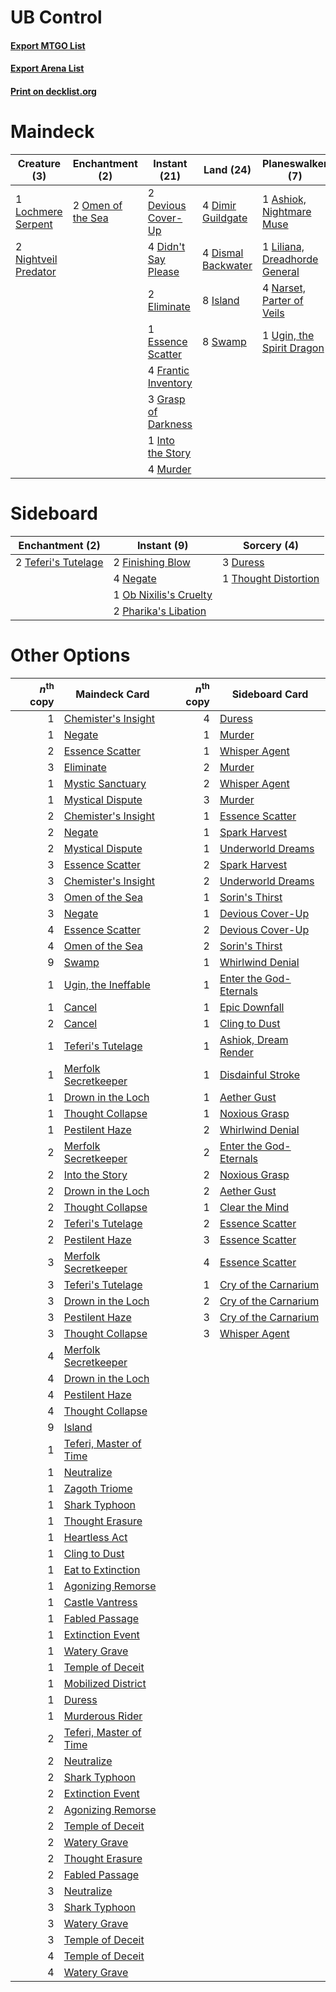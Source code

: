 # UB Control

#### [Export MTGO List](../collection/UB%20Control/UB%20Control.txt)
#### [Export Arena List](../collection/UB%20Control/UB%20Control_arena.txt)
#### [Print on decklist.org](http://decklist.org/?deckmain=1%09Ashiok,%20Nightmare%20Muse%0A3%09Cry%20of%20the%20Carnarium%0A2%09Devious%20Cover-Up%0A4%09Didn't%20Say%20Please%0A4%09Dimir%20Guildgate%0A4%09Dismal%20Backwater%0A2%09Eliminate%0A1%09Essence%20Scatter%0A4%09Frantic%20Inventory%0A3%09Grasp%20of%20Darkness%0A1%09Into%20the%20Story%0A8%09Island%0A1%09Liliana,%20Dreadhorde%20General%0A1%09Lochmere%20Serpent%0A4%09Murder%0A4%09Narset,%20Parter%20of%20Veils%0A2%09Nightveil%20Predator%0A2%09Omen%20of%20the%20Sea%0A8%09Swamp%0A1%09Ugin,%20the%20Spirit%20Dragon&deckside=3%09Duress%0A2%09Finishing%20Blow%0A4%09Negate%0A1%09Ob%20Nixilis's%20Cruelty%0A2%09Pharika's%20Libation%0A2%09Teferi's%20Tutelage%0A1%09Thought%20Distortion)
# Maindeck

|                                         Creature (3)                                          |                                      Enchantment (2)                                       |                                         Instant (21)                                         |                                          Land (24)                                          |                                            Planeswalker (7)                                            |                                           Sorcery (3)                                           |
|-----------------------------------------------------------------------------------------------|--------------------------------------------------------------------------------------------|----------------------------------------------------------------------------------------------|---------------------------------------------------------------------------------------------|--------------------------------------------------------------------------------------------------------|-------------------------------------------------------------------------------------------------|
|1 [Lochmere Serpent](http://gatherer.wizards.com/Pages/Card/Details.aspx?multiverseid=473157)  |2 [Omen of the Sea](http://gatherer.wizards.com/Pages/Card/Details.aspx?multiverseid=476309)|2 [Devious Cover-Up](http://gatherer.wizards.com/Pages/Card/Details.aspx?multiverseid=452785) |4 [Dimir Guildgate](http://gatherer.wizards.com/Pages/Card/Details.aspx?multiverseid=376306) |1 [Ashiok, Nightmare Muse](http://gatherer.wizards.com/Pages/Card/Details.aspx?multiverseid=476459)     |3 [Cry of the Carnarium](http://gatherer.wizards.com/Pages/Card/Details.aspx?multiverseid=457214)|
|2 [Nightveil Predator](http://gatherer.wizards.com/Pages/Card/Details.aspx?multiverseid=452941)|                                                                                            |4 [Didn't Say Please](http://gatherer.wizards.com/Pages/Card/Details.aspx?multiverseid=473004)|4 [Dismal Backwater](http://gatherer.wizards.com/Pages/Card/Details.aspx?multiverseid=420908)|1 [Liliana, Dreadhorde General](http://gatherer.wizards.com/Pages/Card/Details.aspx?multiverseid=461024)|                                                                                                 |
|                                                                                               |                                                                                            |2 [Eliminate](http://gatherer.wizards.com/Pages/Card/Details.aspx?multiverseid=485420)        |8 [Island](http://gatherer.wizards.com/Pages/Card/Details.aspx?multiverseid=439857)          |4 [Narset, Parter of Veils](http://gatherer.wizards.com/Pages/Card/Details.aspx?multiverseid=460988)    |                                                                                                 |
|                                                                                               |                                                                                            |1 [Essence Scatter](http://gatherer.wizards.com/Pages/Card/Details.aspx?multiverseid=426754)  |8 [Swamp](http://gatherer.wizards.com/Pages/Card/Details.aspx?multiverseid=439858)           |1 [Ugin, the Spirit Dragon](http://gatherer.wizards.com/Pages/Card/Details.aspx?multiverseid=391948)    |                                                                                                 |
|                                                                                               |                                                                                            |4 [Frantic Inventory](http://gatherer.wizards.com/Pages/Card/Details.aspx?multiverseid=485373)|                                                                                             |                                                                                                        |                                                                                                 |
|                                                                                               |                                                                                            |3 [Grasp of Darkness](http://gatherer.wizards.com/Pages/Card/Details.aspx?multiverseid=407595)|                                                                                             |                                                                                                        |                                                                                                 |
|                                                                                               |                                                                                            |1 [Into the Story](http://gatherer.wizards.com/Pages/Card/Details.aspx?multiverseid=473012)   |                                                                                             |                                                                                                        |                                                                                                 |
|                                                                                               |                                                                                            |4 [Murder](http://gatherer.wizards.com/Pages/Card/Details.aspx?multiverseid=442087)           |                                                                                             |                                                                                                        |                                                                                                 |


# Sideboard

|                                       Enchantment (2)                                        |                                           Instant (9)                                           |                                          Sorcery (4)                                          |
|----------------------------------------------------------------------------------------------|-------------------------------------------------------------------------------------------------|-----------------------------------------------------------------------------------------------|
|2 [Teferi's Tutelage](http://gatherer.wizards.com/Pages/Card/Details.aspx?multiverseid=488912)|2 [Finishing Blow](http://gatherer.wizards.com/Pages/Card/Details.aspx?multiverseid=485422)      |3 [Duress](http://gatherer.wizards.com/Pages/Card/Details.aspx?multiverseid=14557)             |
|                                                                                              |4 [Negate](http://gatherer.wizards.com/Pages/Card/Details.aspx?multiverseid=423707)              |1 [Thought Distortion](http://gatherer.wizards.com/Pages/Card/Details.aspx?multiverseid=466871)|
|                                                                                              |1 [Ob Nixilis's Cruelty](http://gatherer.wizards.com/Pages/Card/Details.aspx?multiverseid=461028)|                                                                                               |
|                                                                                              |2 [Pharika's Libation](http://gatherer.wizards.com/Pages/Card/Details.aspx?multiverseid=476362)  |                                                                                               |


# Other Options

|*n*<sup>th</sup> copy|                                          Maindeck Card                                          |*n*<sup>th</sup> copy|                                         Sideboard Card                                          |
|--------------------:|-------------------------------------------------------------------------------------------------|--------------------:|-------------------------------------------------------------------------------------------------|
|                    1|[Chemister's Insight](http://gatherer.wizards.com/Pages/Card/Details.aspx?multiverseid=452782)   |                    4|[Duress](http://gatherer.wizards.com/Pages/Card/Details.aspx?multiverseid=14557)                 |
|                    1|[Negate](http://gatherer.wizards.com/Pages/Card/Details.aspx?multiverseid=423707)                |                    1|[Murder](http://gatherer.wizards.com/Pages/Card/Details.aspx?multiverseid=442087)                |
|                    2|[Essence Scatter](http://gatherer.wizards.com/Pages/Card/Details.aspx?multiverseid=426754)       |                    1|[Whisper Agent](http://gatherer.wizards.com/Pages/Card/Details.aspx?multiverseid=452970)         |
|                    3|[Eliminate](http://gatherer.wizards.com/Pages/Card/Details.aspx?multiverseid=485420)             |                    2|[Murder](http://gatherer.wizards.com/Pages/Card/Details.aspx?multiverseid=442087)                |
|                    1|[Mystic Sanctuary](http://gatherer.wizards.com/Pages/Card/Details.aspx?multiverseid=473209)      |                    2|[Whisper Agent](http://gatherer.wizards.com/Pages/Card/Details.aspx?multiverseid=452970)         |
|                    1|[Mystical Dispute](http://gatherer.wizards.com/Pages/Card/Details.aspx?multiverseid=473020)      |                    3|[Murder](http://gatherer.wizards.com/Pages/Card/Details.aspx?multiverseid=442087)                |
|                    2|[Chemister's Insight](http://gatherer.wizards.com/Pages/Card/Details.aspx?multiverseid=452782)   |                    1|[Essence Scatter](http://gatherer.wizards.com/Pages/Card/Details.aspx?multiverseid=426754)       |
|                    2|[Negate](http://gatherer.wizards.com/Pages/Card/Details.aspx?multiverseid=423707)                |                    1|[Spark Harvest](http://gatherer.wizards.com/Pages/Card/Details.aspx?multiverseid=461032)         |
|                    2|[Mystical Dispute](http://gatherer.wizards.com/Pages/Card/Details.aspx?multiverseid=473020)      |                    1|[Underworld Dreams](http://gatherer.wizards.com/Pages/Card/Details.aspx?multiverseid=129779)     |
|                    3|[Essence Scatter](http://gatherer.wizards.com/Pages/Card/Details.aspx?multiverseid=426754)       |                    2|[Spark Harvest](http://gatherer.wizards.com/Pages/Card/Details.aspx?multiverseid=461032)         |
|                    3|[Chemister's Insight](http://gatherer.wizards.com/Pages/Card/Details.aspx?multiverseid=452782)   |                    2|[Underworld Dreams](http://gatherer.wizards.com/Pages/Card/Details.aspx?multiverseid=129779)     |
|                    3|[Omen of the Sea](http://gatherer.wizards.com/Pages/Card/Details.aspx?multiverseid=476309)       |                    1|[Sorin's Thirst](http://gatherer.wizards.com/Pages/Card/Details.aspx?multiverseid=368509)        |
|                    3|[Negate](http://gatherer.wizards.com/Pages/Card/Details.aspx?multiverseid=423707)                |                    1|[Devious Cover-Up](http://gatherer.wizards.com/Pages/Card/Details.aspx?multiverseid=452785)      |
|                    4|[Essence Scatter](http://gatherer.wizards.com/Pages/Card/Details.aspx?multiverseid=426754)       |                    2|[Devious Cover-Up](http://gatherer.wizards.com/Pages/Card/Details.aspx?multiverseid=452785)      |
|                    4|[Omen of the Sea](http://gatherer.wizards.com/Pages/Card/Details.aspx?multiverseid=476309)       |                    2|[Sorin's Thirst](http://gatherer.wizards.com/Pages/Card/Details.aspx?multiverseid=368509)        |
|                    9|[Swamp](http://gatherer.wizards.com/Pages/Card/Details.aspx?multiverseid=439858)                 |                    1|[Whirlwind Denial](http://gatherer.wizards.com/Pages/Card/Details.aspx?multiverseid=476332)      |
|                    1|[Ugin, the Ineffable](http://gatherer.wizards.com/Pages/Card/Details.aspx?multiverseid=460929)   |                    1|[Enter the God-Eternals](http://gatherer.wizards.com/Pages/Card/Details.aspx?multiverseid=461123)|
|                    1|[Cancel](http://gatherer.wizards.com/Pages/Card/Details.aspx?multiverseid=129882)                |                    1|[Epic Downfall](http://gatherer.wizards.com/Pages/Card/Details.aspx?multiverseid=473047)         |
|                    2|[Cancel](http://gatherer.wizards.com/Pages/Card/Details.aspx?multiverseid=129882)                |                    1|[Cling to Dust](http://gatherer.wizards.com/Pages/Card/Details.aspx?multiverseid=476338)         |
|                    1|[Teferi's Tutelage](http://gatherer.wizards.com/Pages/Card/Details.aspx?multiverseid=488912)     |                    1|[Ashiok, Dream Render](http://gatherer.wizards.com/Pages/Card/Details.aspx?multiverseid=461155)  |
|                    1|[Merfolk Secretkeeper](http://gatherer.wizards.com/Pages/Card/Details.aspx?multiverseid=473015)  |                    1|[Disdainful Stroke](http://gatherer.wizards.com/Pages/Card/Details.aspx?multiverseid=420705)     |
|                    1|[Drown in the Loch](http://gatherer.wizards.com/Pages/Card/Details.aspx?multiverseid=473150)     |                    1|[Aether Gust](http://gatherer.wizards.com/Pages/Card/Details.aspx?multiverseid=466796)           |
|                    1|[Thought Collapse](http://gatherer.wizards.com/Pages/Card/Details.aspx?multiverseid=457201)      |                    1|[Noxious Grasp](http://gatherer.wizards.com/Pages/Card/Details.aspx?multiverseid=466864)         |
|                    1|[Pestilent Haze](http://gatherer.wizards.com/Pages/Card/Details.aspx?multiverseid=485441)        |                    2|[Whirlwind Denial](http://gatherer.wizards.com/Pages/Card/Details.aspx?multiverseid=476332)      |
|                    2|[Merfolk Secretkeeper](http://gatherer.wizards.com/Pages/Card/Details.aspx?multiverseid=473015)  |                    2|[Enter the God-Eternals](http://gatherer.wizards.com/Pages/Card/Details.aspx?multiverseid=461123)|
|                    2|[Into the Story](http://gatherer.wizards.com/Pages/Card/Details.aspx?multiverseid=473012)        |                    2|[Noxious Grasp](http://gatherer.wizards.com/Pages/Card/Details.aspx?multiverseid=466864)         |
|                    2|[Drown in the Loch](http://gatherer.wizards.com/Pages/Card/Details.aspx?multiverseid=473150)     |                    2|[Aether Gust](http://gatherer.wizards.com/Pages/Card/Details.aspx?multiverseid=466796)           |
|                    2|[Thought Collapse](http://gatherer.wizards.com/Pages/Card/Details.aspx?multiverseid=457201)      |                    1|[Clear the Mind](http://gatherer.wizards.com/Pages/Card/Details.aspx?multiverseid=457178)        |
|                    2|[Teferi's Tutelage](http://gatherer.wizards.com/Pages/Card/Details.aspx?multiverseid=488912)     |                    2|[Essence Scatter](http://gatherer.wizards.com/Pages/Card/Details.aspx?multiverseid=426754)       |
|                    2|[Pestilent Haze](http://gatherer.wizards.com/Pages/Card/Details.aspx?multiverseid=485441)        |                    3|[Essence Scatter](http://gatherer.wizards.com/Pages/Card/Details.aspx?multiverseid=426754)       |
|                    3|[Merfolk Secretkeeper](http://gatherer.wizards.com/Pages/Card/Details.aspx?multiverseid=473015)  |                    4|[Essence Scatter](http://gatherer.wizards.com/Pages/Card/Details.aspx?multiverseid=426754)       |
|                    3|[Teferi's Tutelage](http://gatherer.wizards.com/Pages/Card/Details.aspx?multiverseid=488912)     |                    1|[Cry of the Carnarium](http://gatherer.wizards.com/Pages/Card/Details.aspx?multiverseid=457214)  |
|                    3|[Drown in the Loch](http://gatherer.wizards.com/Pages/Card/Details.aspx?multiverseid=473150)     |                    2|[Cry of the Carnarium](http://gatherer.wizards.com/Pages/Card/Details.aspx?multiverseid=457214)  |
|                    3|[Pestilent Haze](http://gatherer.wizards.com/Pages/Card/Details.aspx?multiverseid=485441)        |                    3|[Cry of the Carnarium](http://gatherer.wizards.com/Pages/Card/Details.aspx?multiverseid=457214)  |
|                    3|[Thought Collapse](http://gatherer.wizards.com/Pages/Card/Details.aspx?multiverseid=457201)      |                    3|[Whisper Agent](http://gatherer.wizards.com/Pages/Card/Details.aspx?multiverseid=452970)         |
|                    4|[Merfolk Secretkeeper](http://gatherer.wizards.com/Pages/Card/Details.aspx?multiverseid=473015)  |                     |                                                                                                 |
|                    4|[Drown in the Loch](http://gatherer.wizards.com/Pages/Card/Details.aspx?multiverseid=473150)     |                     |                                                                                                 |
|                    4|[Pestilent Haze](http://gatherer.wizards.com/Pages/Card/Details.aspx?multiverseid=485441)        |                     |                                                                                                 |
|                    4|[Thought Collapse](http://gatherer.wizards.com/Pages/Card/Details.aspx?multiverseid=457201)      |                     |                                                                                                 |
|                    9|[Island](http://gatherer.wizards.com/Pages/Card/Details.aspx?multiverseid=439857)                |                     |                                                                                                 |
|                    1|[Teferi, Master of Time](http://gatherer.wizards.com/Pages/Card/Details.aspx?multiverseid=489165)|                     |                                                                                                 |
|                    1|[Neutralize](http://gatherer.wizards.com/Pages/Card/Details.aspx?multiverseid=479579)            |                     |                                                                                                 |
|                    1|[Zagoth Triome](http://gatherer.wizards.com/Pages/Card/Details.aspx?multiverseid=479779)         |                     |                                                                                                 |
|                    1|[Shark Typhoon](http://gatherer.wizards.com/Pages/Card/Details.aspx?multiverseid=479587)         |                     |                                                                                                 |
|                    1|[Thought Erasure](http://gatherer.wizards.com/Pages/Card/Details.aspx?multiverseid=452956)       |                     |                                                                                                 |
|                    1|[Heartless Act](http://gatherer.wizards.com/Pages/Card/Details.aspx?multiverseid=479611)         |                     |                                                                                                 |
|                    1|[Cling to Dust](http://gatherer.wizards.com/Pages/Card/Details.aspx?multiverseid=476338)         |                     |                                                                                                 |
|                    1|[Eat to Extinction](http://gatherer.wizards.com/Pages/Card/Details.aspx?multiverseid=476341)     |                     |                                                                                                 |
|                    1|[Agonizing Remorse](http://gatherer.wizards.com/Pages/Card/Details.aspx?multiverseid=476334)     |                     |                                                                                                 |
|                    1|[Castle Vantress](http://gatherer.wizards.com/Pages/Card/Details.aspx?multiverseid=473204)       |                     |                                                                                                 |
|                    1|[Fabled Passage](http://gatherer.wizards.com/Pages/Card/Details.aspx?multiverseid=473206)        |                     |                                                                                                 |
|                    1|[Extinction Event](http://gatherer.wizards.com/Pages/Card/Details.aspx?multiverseid=479608)      |                     |                                                                                                 |
|                    1|[Watery Grave](http://gatherer.wizards.com/Pages/Card/Details.aspx?multiverseid=405114)          |                     |                                                                                                 |
|                    1|[Temple of Deceit](http://gatherer.wizards.com/Pages/Card/Details.aspx?multiverseid=373734)      |                     |                                                                                                 |
|                    1|[Mobilized District](http://gatherer.wizards.com/Pages/Card/Details.aspx?multiverseid=461176)    |                     |                                                                                                 |
|                    1|[Duress](http://gatherer.wizards.com/Pages/Card/Details.aspx?multiverseid=14557)                 |                     |                                                                                                 |
|                    1|[Murderous Rider](http://gatherer.wizards.com/Pages/Card/Details.aspx?multiverseid=473059)       |                     |                                                                                                 |
|                    2|[Teferi, Master of Time](http://gatherer.wizards.com/Pages/Card/Details.aspx?multiverseid=489165)|                     |                                                                                                 |
|                    2|[Neutralize](http://gatherer.wizards.com/Pages/Card/Details.aspx?multiverseid=479579)            |                     |                                                                                                 |
|                    2|[Shark Typhoon](http://gatherer.wizards.com/Pages/Card/Details.aspx?multiverseid=479587)         |                     |                                                                                                 |
|                    2|[Extinction Event](http://gatherer.wizards.com/Pages/Card/Details.aspx?multiverseid=479608)      |                     |                                                                                                 |
|                    2|[Agonizing Remorse](http://gatherer.wizards.com/Pages/Card/Details.aspx?multiverseid=476334)     |                     |                                                                                                 |
|                    2|[Temple of Deceit](http://gatherer.wizards.com/Pages/Card/Details.aspx?multiverseid=373734)      |                     |                                                                                                 |
|                    2|[Watery Grave](http://gatherer.wizards.com/Pages/Card/Details.aspx?multiverseid=405114)          |                     |                                                                                                 |
|                    2|[Thought Erasure](http://gatherer.wizards.com/Pages/Card/Details.aspx?multiverseid=452956)       |                     |                                                                                                 |
|                    2|[Fabled Passage](http://gatherer.wizards.com/Pages/Card/Details.aspx?multiverseid=473206)        |                     |                                                                                                 |
|                    3|[Neutralize](http://gatherer.wizards.com/Pages/Card/Details.aspx?multiverseid=479579)            |                     |                                                                                                 |
|                    3|[Shark Typhoon](http://gatherer.wizards.com/Pages/Card/Details.aspx?multiverseid=479587)         |                     |                                                                                                 |
|                    3|[Watery Grave](http://gatherer.wizards.com/Pages/Card/Details.aspx?multiverseid=405114)          |                     |                                                                                                 |
|                    3|[Temple of Deceit](http://gatherer.wizards.com/Pages/Card/Details.aspx?multiverseid=373734)      |                     |                                                                                                 |
|                    4|[Temple of Deceit](http://gatherer.wizards.com/Pages/Card/Details.aspx?multiverseid=373734)      |                     |                                                                                                 |
|                    4|[Watery Grave](http://gatherer.wizards.com/Pages/Card/Details.aspx?multiverseid=405114)          |                     |                                                                                                 |


